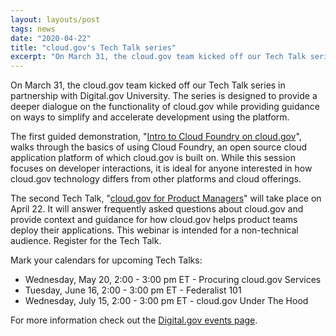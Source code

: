```yaml
---
layout: layouts/post
tags: news
date: "2020-04-22"
title: "cloud.gov's Tech Talk series"
excerpt: "On March 31, the cloud.gov team kicked off our Tech Talk series in partnership with Digital.gov University. The series is designed to provide a deeper dialogue on the functionality of cloud.gov while providing guidance on ways to simplify and accelerate development using the platform."
---
```


On March 31, the cloud.gov team kicked off our Tech Talk series in partnership with Digital.gov University. The series is designed to provide a deeper dialogue on the functionality of cloud.gov while providing guidance on ways to simplify and accelerate development using the platform.

The first guided demonstration, "[Intro to Cloud Foundry on cloud.gov](https://digital.gov/event/2020/03/31/intro-cloud-foundry-on-cloudgov/)", walks through the basics of using Cloud Foundry, an open source cloud application platform of which cloud.gov is built on. While this session focuses on developer interactions, it is ideal for anyone interested in how cloud.gov technology differs from other platforms and cloud offerings.

The second Tech Talk, "[cloud.gov for Product Managers](https://digital.gov/event/2020/04/22/cloudgov-for-product-managers/)" will take place on April 22. It will answer frequently asked questions about cloud.gov and provide context and guidance for how cloud.gov helps product teams deploy their applications. This webinar is intended for a non-technical audience. Register for the Tech Talk.  

Mark your calendars for upcoming Tech Talks: 

- Wednesday, May 20, 2:00 - 3:00 pm ET - Procuring cloud.gov Services
- Tuesday, June 16, 2:00 - 3:00 pm ET - Federalist 101
- Wednesday, July 15, 2:00 - 3:00 pm ET - cloud.gov Under The Hood 

For more information check out the [Digital.gov events page](https://digital.gov/events/).
